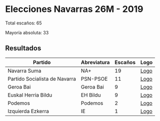 # Elecciones Navarras 26M - 2019

Total escaños: 65

Mayoría absoluta: 33

## Resultados

| Partido | Abreviatura | Escaños | Logo |
| - | - | - | - |
| Navarra Suma | NA+ | 19 | [Logo](https://github.com/playzzz/Pactos/blob/master/Logos/NA+.jpg?raw=true)
| Partido Socialista de Navarra | PSN-PSOE | 11 | [Logo](https://github.com/playzzz/Pactos/blob/master/Logos/PSOE.jpg?raw=true)
| Geroa Bai | Geroa Bai | 9 | [Logo](https://github.com/playzzz/Pactos/blob/master/Logos/Geroa%20Bai.jpg?raw=true)
| Euskal Herria Bildu | EH Bildu | 9 | [Logo](https://github.com/playzzz/Pactos/blob/master/Logos/EH%20Bildu.jpg?raw=true)
| Podemos | Podemos | 2 | [Logo](https://github.com/playzzz/Pactos/blob/master/Logos/Podemos.jpg?raw=true)
| Izquierda Ezkerra | IE | 1 | [Logo](https://github.com/playzzz/Pactos/blob/master/Logos/Ezkerra.jpg?raw=true)
